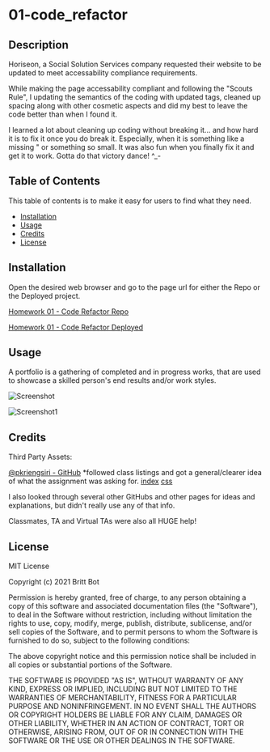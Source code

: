 # 01-code_refactor
## Description 

Horiseon, a Social Solution Services company requested their website to be updated to meet accessability compliance requirements. 

While making the page accessability compliant and following the "Scouts Rule", I updating the semantics of the coding with updated tags, cleaned up spacing along with other cosmetic aspects and did my best to leave the code better than when I found it. 

I learned a lot about cleaning up coding without breaking it... and how hard it is to fix it once you do break it. Especially, when it is something like a missing " or something so small. It was also fun when you finally fix it and get it to work. Gotta do that victory dance! ^_-

## Table of Contents 

This table of contents is to make it easy for users to find what they need.

* [Installation](#installation)
* [Usage](#usage)
* [Credits](#credits)
* [License](#license)


## Installation

Open the desired web browser and go to the page url for either the Repo or the Deployed project.

[Homework 01 - Code Refactor Repo](https://github.com/britt-bot/01-Code_Refactor)

[Homework 01 - Code Refactor Deployed](https://britt-bot.github.io/01-Code_Refactor/)


## Usage 

A portfolio is a gathering of completed and in progress works, that are used to showcase a skilled person's end results and/or work styles.

![Screenshot](https://user-images.githubusercontent.com/77466708/114288558-ac9fd700-9a36-11eb-8488-123223c48104.png)

![Screenshot1](https://user-images.githubusercontent.com/77466708/114288557-ac9fd700-9a36-11eb-8379-b5bb023b20da.png)


## Credits

Third Party Assets:

[@pkriengsiri - GitHub](https://github.com/pkriengsiri)
*followed class listings and got a general/clearer idea of what the assignment was asking for.
    [index](https://github.com/pkriengsiri/horiseon-code-refactor/blob/main/index.html)
    [css](https://github.com/pkriengsiri/horiseon-code-refactor/blob/main/assets/css/style.css)

I also looked through several other GitHubs and other pages for ideas and explanations, but didn't really use any of that info. 

Classmates, TA and Virtual TAs were also all HUGE help!

## License

MIT License

Copyright (c) 2021 Britt Bot

Permission is hereby granted, free of charge, to any person obtaining a copy
of this software and associated documentation files (the "Software"), to deal
in the Software without restriction, including without limitation the rights
to use, copy, modify, merge, publish, distribute, sublicense, and/or sell
copies of the Software, and to permit persons to whom the Software is
furnished to do so, subject to the following conditions:

The above copyright notice and this permission notice shall be included in all
copies or substantial portions of the Software.

THE SOFTWARE IS PROVIDED "AS IS", WITHOUT WARRANTY OF ANY KIND, EXPRESS OR
IMPLIED, INCLUDING BUT NOT LIMITED TO THE WARRANTIES OF MERCHANTABILITY,
FITNESS FOR A PARTICULAR PURPOSE AND NONINFRINGEMENT. IN NO EVENT SHALL THE
AUTHORS OR COPYRIGHT HOLDERS BE LIABLE FOR ANY CLAIM, DAMAGES OR OTHER
LIABILITY, WHETHER IN AN ACTION OF CONTRACT, TORT OR OTHERWISE, ARISING FROM,
OUT OF OR IN CONNECTION WITH THE SOFTWARE OR THE USE OR OTHER DEALINGS IN THE
SOFTWARE.